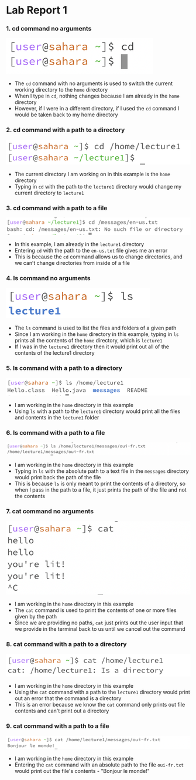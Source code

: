 # Lab Report 1 # 

### 1. cd command no arguments ###
![Image](cd.png)

* The `cd` command with no arguments is used to switch the current working directory to the `home` directory 
* When I type in `cd`, nothing changes because I am already in the `home` directory
* However, if I were in a different directory, if I used the `cd` command I would be taken back to my home directory 


### 2. cd command with a path to a directory ###
![Image](cddirectory.png)

* The current directory I am working on in this example is the `home` directory 
* Typing in `cd` with the path to the `lecture1` directory would change my current directory to `lecture1`


### 3. cd command with a path to a file ###
![Image](cdfi.png)

* In this example, I am already in the `lecture1` directory
* Entering `cd` with the path to the `en-us.txt` file gives me an error
* This is because the `cd` command allows us to change directories, and we can’t change directories from inside of a file 

### 4. ls command no arguments ###
![Image](ls.png)

* The `ls` command is used to list the files and folders of a given path
* Since I am working in the `home` directory in this example, typing in `ls` prints all the contents of the `home` directory, which is `lecture1`
* If I was in the `lecture1` directory then it would print out all of the contents of the lecture1 directory 

### 5. ls command with a path to a directory ###
![Image](lsdirectory.png)

* I am working in the `home` directory in this example
* Using `ls` with a path to the `lecture1` directory would print all the files and contents in the `lecture1` folder
  
### 6. ls command with a path to a file ###
![Image](lsfile.png)

* I am working in the `home` directory in this example
* Typing in `ls` with the absolute path to a text file in the `messages` directory would print back the path of the file
* This is because `ls` is only meant to print the contents of a directory, so when I pass in the path to a file, it just prints the path of the file and not the contents 

### 7. cat command no arguments ###
![Image](cat.png)

* I am working in the `home` directory in this example
* The `cat` command is used to print the contents of one or more files given by the path
* Since we are providing no paths, `cat` just prints out the user input that we provide in the terminal back to us until we cancel out the command 

### 8. cat command with a path to a directory ###
![Image](catdirectory.png)

* I am working in the `home` directory in this example
* Using the `cat` command with a path to the `lecture1` directory would print out an error that the command is a directory
* This is an error because we know the `cat` command only prints out file contents and can't print out a directory 

### 9. cat command with a path to a file ###
![Image](catfile.png)

* I am working in the `home` directory in this example
* Entering the `cat` command with an absolute path to the file `oui-fr.txt` would print out the file's contents - "Bonjour le monde!"
